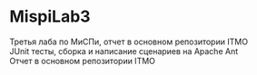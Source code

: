 # MispiLab3
Третья лаба по МиСПи, отчет в основном репозитории ITMO  
JUnit тесты, сборка и написание сценариев на Apache Ant  
Отчет в основном репозитории ITMO
